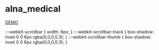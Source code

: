 # alna_medical

[DEMO](https://sergey-shar.github.io/medical/)



 ::-webkit-scrollbar {
	width: 6px;
  } 
  ::-webkit-scrollbar-track {
	box-shadow: inset 0 0 6px rgba(0,0,0,0.3); 
  } 
  ::-webkit-scrollbar-thumb {
	box-shadow: inset 0 0 6px rgba(0,0,0,0.3); 
  }
